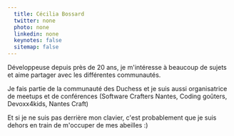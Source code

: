 ```yaml
---
  title: Cécilia Bossard
  twitter: none
  photo: none
  linkedin: none
  keynotes: false
  sitemap: false
---
```

Développeuse depuis près de 20 ans, je m'intéresse à beaucoup de sujets et aime partager avec les différentes communautés.

Je fais partie de la communauté des Duchess et je suis aussi organisatrice de meetups et de conférences (Software Crafters Nantes, Coding goûters, Devoxx4kids, Nantes Craft)

Et si je ne suis pas derrière mon clavier, c'est probablement que je suis dehors en train de m'occuper de mes abeilles :)
